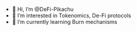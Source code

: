- 👋 Hi, I’m @DeFi-Pikachu
- 👀 I’m interested in Tokenomics, De-Fi protocols
- 🌱 I’m currently learning Burn mechanisms


<!---
DeFi-Pikachu/DeFi-Pikachu is a ✨ special ✨ repository because its `README.md` (this file) appears on your GitHub profile.
You can click the Preview link to take a look at your changes.
--->
